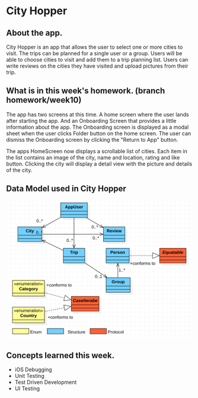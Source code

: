 #  City Hopper

## About the app.

City Hopper is an app that allows the user to select one or more cities to visit. The 
trips can be planned for a single user or a group. Users will be able to choose cities 
to visit and add them to a trip planning list. Users can write reviews on the cities
they have visited and upload pictures from their trip.

## What is in this week's homework. (branch homework/week10)

The app has two screens at this time. A home screen where the user lands after starting the app.
And an Onboarding Screen that provides a little information about the app. The Onboarding screen
is displayed as a modal sheet when the user clicks Folder button on the home screen. The user
can dismiss the Onboarding screen by clicking the "Return to App" button.

The apps HomeScreen now displays a scrollable list of cities. Each item in the list contains
an image of the city, name and location, rating and like button. Clicking the city will display
a detail view with the picture and details of the city.

## Data Model used in City Hopper
![City Hopper Data Model](Resources/DataModel-09252022.png "City Hopper Data Model")

## Concepts learned this week.

* iOS Debugging
* Unit Testing
* Test Driven Development
* UI Testing
 
